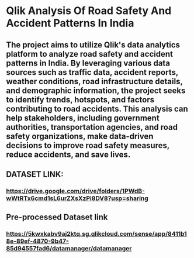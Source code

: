 # Qlik Analysis Of Road Safety And Accident Patterns In India

## The project aims to utilize Qlik's data analytics platform to analyze road safety and accident patterns in India. By leveraging various data sources such as traffic data, accident reports, weather conditions, road infrastructure details, and demographic information, the project seeks to identify trends, hotspots, and factors contributing to road accidents. This analysis can help stakeholders, including government authorities, transportation agencies, and road safety organizations, make data-driven decisions to improve road safety measures, reduce accidents, and save lives.

## DATASET LINK:
### https://drive.google.com/drive/folders/1PWdB-wWtRTx6cmd1sL6urZXsXzPi8DV8?usp=sharing
## Pre-processed Dataset link
### https://5kwxkabv9aj2ktq.sg.qlikcloud.com/sense/app/8411b18e-89ef-4870-9b47-85d94557fad6/datamanager/datamanager
